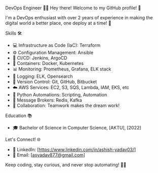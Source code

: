 DevOps Engineer 👨‍💻
Hey there! Welcome to my GitHub profile! 🎉

I'm a DevOps enthusiast with over 2 years of experience in making the digital world a better place, one deploy at a time! 🚀

Skills 🛠
- 💻 Infrastructure as Code (IaC): Terraform
- ⚙️ Configuration Management: Ansible
- 🚀 CI/CD: Jenkins, ArgoCD
- 🐳 Containers: Docker, Kubernetes
- 📊 Monitoring: Prometheus, Grafana, ELK stack
- 📜 Logging: ELK, Opensearch
- 🔄 Version Control: Git, GitHub, Bitbucket
- ☁️ AWS Services: EC2, S3, SQS, Lambda, IAM, EKS, etc
- 🐍 Python Automations: Scripting, Automation
- 🔄 Message Brokers: Redis, Kafka
- 🤝 Collaboration: Teamwork makes the dream work!

Education 📚
- 🎓 Bachelor of Science in Computer Science, [AKTU], [2022]

Let's Connect! 🌐
- 👋 LinkedIn: [https://www.linkedin.com/in/ashish-yadav03/]
- 📧 Email: [asyadav877@gmail.com]

Keep coding, stay curious, and never stop automating! 🤖✨







<!---
asyadav877/asyadav877 is a ✨ special ✨ repository because its `README.md` (this file) appears on your GitHub profile.
You can click the Preview link to take a look at your changes.
--->
